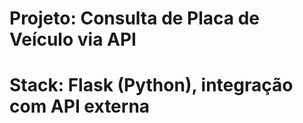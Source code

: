 # Projeto: Consulta de Placa de Veículo via API
# Stack: Flask (Python), integração com API externa
